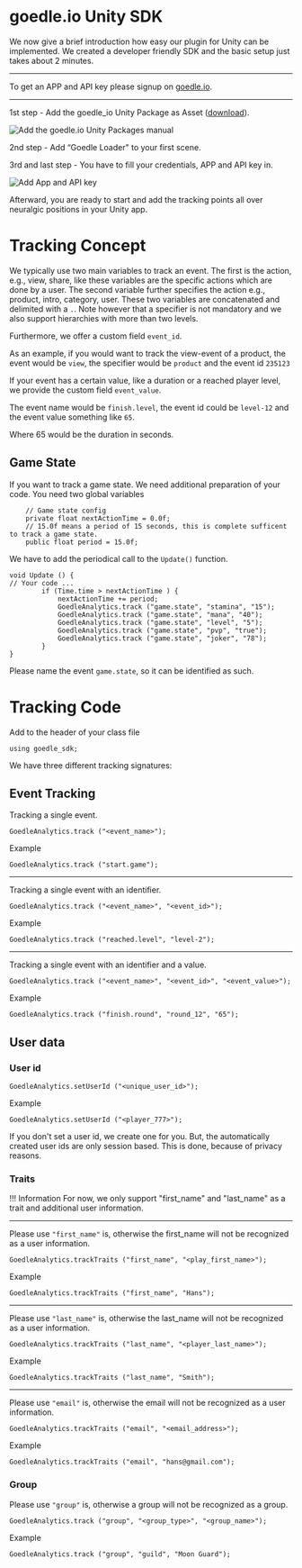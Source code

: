 # goedle.io Unity SDK

We now give a brief introduction how easy our plugin for Unity can be implemented. We created a developer friendly SDK and the basic setup just takes about 2 minutes.

---

To get an APP and API key please signup on [goedle.io](http://www.goedle.io).

---

1st step - Add the goedle_io Unity Package as Asset ([download](http://www.goedle.io/unity/goedle_io_sdk.unitypackage)).

![Add the goedle.io Unity Packages manual](http://www.goedle.io/unity/1-goedle_add_asset.png "Add the goedle.io Unity Packages manual")


2nd step - Add “Goedle Loader" to your first scene. 

3rd and last step - You have to fill your credentials, APP and API key in.

![Add App and API key](http://www.goedle.io/unity/3-goedle_credentials.png "Add APP and API key")


Afterward, you are ready to start and add the tracking points all over neuralgic positions in your Unity app.

# Tracking Concept

We typically use two main variables to track an event. The first is the action, e.g., view, share, like these variables are the specific actions which are done by a user. The second variable further specifies the action e.g., product, intro, category, user. These two variables are concatenated and delimited with a `.`. Note however that a specifier is not mandatory and we also support hierarchies with more than two levels.

Furthermore, we offer a custom field `event_id`.

As an example, if you would want to track the view-event of a product, the event would be `view`, the specifier would be `product` and the event id `235123`

If your event has a certain value, like a duration or a reached player level, we provide the custom field `event_value`.

The event name would be `finish.level`, the event id could be `level-12` and the event value something like `65`.

Where 65 would be the duration in seconds.


## Game State

If you want to track a game state. We need additional preparation of your code.
You need two global variables
```
    // Game state config
    private float nextActionTime = 0.0f;
    // 15.0f means a period of 15 seconds, this is complete sufficent to track a game state.
    public float period = 15.0f;
```
We have to add the periodical call to the `Update()` function.

```
void Update () {
// Your code ...
        if (Time.time > nextActionTime ) {
            nextActionTime += period;
            GoedleAnalytics.track ("game.state", "stamina", "15");
            GoedleAnalytics.track ("game.state", "mana", "40");
            GoedleAnalytics.track ("game.state", "level", "5");
            GoedleAnalytics.track ("game.state", "pvp", "true");
            GoedleAnalytics.track ("game.state", "joker", "78");
        }
}
```

Please name the event `game.state`, so it can be identified as such.

# Tracking Code

Add to the header of your class file 

```
using goedle_sdk;
```

We have three different tracking signatures:

## Event Tracking

Tracking a single event.

```
GoedleAnalytics.track ("<event_name>");
```

Example
```
GoedleAnalytics.track ("start.game");
```

---
Tracking a single event with an identifier.

```
GoedleAnalytics.track ("<event_name>", "<event_id>");
```
Example
```
GoedleAnalytics.track ("reached.level", "level-2");
```

---
Tracking a single event with an identifier and a value.

```
GoedleAnalytics.track ("<event_name>", "<event_id>", "<event_value>");
```
Example
```
GoedleAnalytics.track ("finish.round", "round_12", "65");
```

## User data

### User id

```
GoedleAnalytics.setUserId ("<unique_user_id>");
```
Example
```
GoedleAnalytics.setUserId ("<player_777>");
```

If you don't set a user id, we create one for you. But, the automatically created user ids are only session based. This is done, because of privacy reasons.

### Traits

!!! Information For now, we only support "first_name" and "last_name" as a trait and additional user information.

---


Please use `"first_name"` is, otherwise the first_name will not be recognized as a user information.
```
GoedleAnalytics.trackTraits ("first_name", "<play_first_name>");
```
Example
```
GoedleAnalytics.trackTraits ("first_name", "Hans");
```

---
Please use `"last_name"` is, otherwise the last_name will not be recognized as a user information.
```
GoedleAnalytics.trackTraits ("last_name", "<player_last_name>");
```

Example
```
GoedleAnalytics.trackTraits ("last_name", "Smith");
```

---
Please use `"email"` is, otherwise the email will not be recognized as a user information.

```
GoedleAnalytics.trackTraits ("email", "<email_address>");
```

Example
```
GoedleAnalytics.trackTraits ("email", "hans@gmail.com");
```
### Group
Please use `"group"` is, otherwise a group will not be recognized as a group.
```
GoedleAnalytics.track ("group", "<group_type>", "<group_name>");
```
Example
```
GoedleAnalytics.track ("group", "guild", "Moon Guard");
```